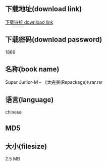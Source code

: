 ## 下载地址(download link)
[下载链接 download link](https://voluble-croquembouche-d321dc.netlify.app/?s=Super+Junior-M+%E2%80%93+%E3%80%8A%E5%A4%AA%E5%AE%8C%E7%BE%8E%28Repackage%29%E3%80%8B.rar)

## 下载密码(download password)
1866

## 名称(book name)
Super Junior-M – 《太完美(Repackage)》.rar.rar

## 语言(language)
chinese

## MD5


## 大小(filesize)
2.5 MB
